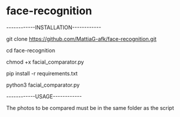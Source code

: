 # face-recognition

------------INSTALLATION------------

git clone https://github.com/MattiaG-afk/face-recognition.git

cd face-recognition

chmod +x facial_comparator.py

pip install -r requirements.txt

python3 facial_comparator.py

------------USAGE------------

The photos to be compared must be in the same folder as the script
